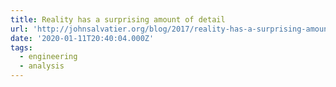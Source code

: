 ```yaml
---
title: Reality has a surprising amount of detail
url: 'http://johnsalvatier.org/blog/2017/reality-has-a-surprising-amount-of-detail'
date: '2020-01-11T20:40:04.000Z'
tags:
  - engineering
  - analysis
---
```

